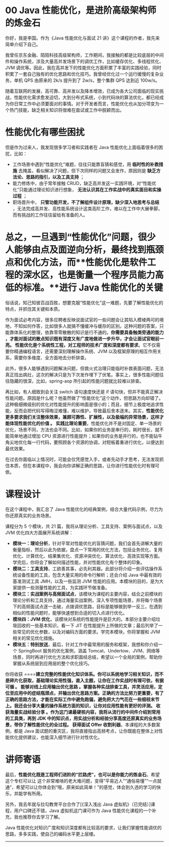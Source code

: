 00 Java 性能优化，是进阶高级架构师的炼金石
=========================

你好，我是李国。作为《Java 性能优化与面试 21 讲》这个课程的作者，我先来简单介绍下自己。

我曾任京东金融、陌陌科技高级架构师，工作期间，我接触的都是比较底层的中间件和操作系统，涉及大量高并发场景下的调优工作，比如缓存优化、多线程优化、JVM 调优等。因此，我在高并发下的性能优化方面积累了丰富的实践经验，同时积累了一套自己独有的优化思路和优化技巧。我曾经优化过一个运行缓慢的复杂业务，单机 QPS 由原来的 2k/s 提升到了 2w/s，整个集群 QPS 达到近 100w/s。

随着互联网的发展，高可靠、高并发以及降本增效，已成为各大公司面临的现实挑战，性能优化需求愈发迫切，大到分布式系统，小到代码块的算法优化，都已经成为你日常工作中必须要面对的事情。对于开发者而言，性能优化也从加分项变为一个热门技能，缺乏相关知识将很难在面试或工作中脱颖而出。

性能优化有哪些困扰
=========

但是作为过来人，我发现很多学习者和实践者在 Java 性能优化上面临着很多的困扰，比如：

* 工作场景中遇到“性能优化”难题，往往只能靠盲猜和感觉，用 **临时性的补救措施** 去掩盖，看似解决了问题，但下次同样的问题又会发作，原因则是 **缺乏方法论、思路的指引，以及工具支持** ；
* 能力修炼中，由于常年接触 CRUD，缺乏高并发这一实践环境，对“性能优化”只能通过理论知识进行想象， **无法认识其在工作实战中的真实面目和实操过程** ；
* 职场晋升中， **只管功能开发，不了解组件设计原理，缺少深入地思考与总结** ，无法完成高并发、高性能系统设计这类高阶工作，难以在工作中大展拳脚，而有挑战的工作往往留给有准备的人。

总之，一旦遇到“性能优化”问题，很少人能够由点及面逆向分析，最终找到瓶颈点和优化方法，而**性能优化是软件工程的深水区，也是衡量一个程序员能力高低的标准。**进行 Java 性能优化的关键
===============

俗话说，知己知彼百战百胜，想要克服“性能优化”这一难题，先要了解性能优化的特点，并抓住其关键和本质。

作为面试必考内容，很多应聘者反映说面试官的一些问题会让其陷入模棱两可的境地，不知如何作答，比如很多人就搞不懂缓冲与缓存的区别。这种问题的答案，只能靠体系化的整理，依靠零零散散的知识是行不通的。**你需要具备触类旁通的能力 **，才能对面试的散点知识既有深度又有广度地做进一步升华，才会让面试官眼前一亮。** 性能优化是个系统性工程，对工程师的技术广度和深度都有要求**。它不仅需要你精通编程语言，还需要深刻理解操作系统、JVM 以及框架原理的相互作用关系，需要你多维度、全方面地去分析排查。

此外，很多人能够遇到问题解决问题，但救火式治理只能临时补救表面问题，无法真正找出病灶，这次的解决只是为下次发作埋下了伏笔。事实上，很多性能问题往往隐藏的很深，比如，spring-aop 所引起的性能问题就比较难以排查。

再比如，有人细致到会关注 switch 语句速度快还是 if 语句快，但并不能真正解决性能问题。原因是什么呢？他虽然做了“性能优化”这个动作，但思路方向却错了。这种极细微级别的优化对性能提升的影响面是很小的；而且，细节上极度地追求性能，反而会把代码写得晦涩难懂，难以维护，导致最后舍本逐末。其实，**性能优化更多要求我们关注整体效果，兼顾可靠性、扩展性，以及极端的异常场景，这样才能体现性能优化的价值 **。** 实践比理论重要**。性能优化并不是对固定、单一场景的优化，场景不同，方法也会不同。比如，如果你的业务是串行的，耗时很长，就不能简单地通过增加 CPU 资源进行性能提升；如果你的业务是并行的，也不能钻牛角尖地优化每一行代码，要照顾各个资源的协调，对短板着重进行优化，以便达到最优效果。

在过去你面临以上情况时，可能会仅凭感觉入手，或者先动手才思考，无法发现抓住本质，但在本课程中，我会向你讲解正确的思路，让你进行性能优化时有理可依。

课程设计
====

在这个课程中，我汇总了 Java 性能优化的经典案例，结合大量代码示例，尽力为你还原真实的业务场景。

课程分为 5 个模块，共 21 篇，我将从理论分析、工具支持、案例与面试点，以及 JVM 优化四大方面展开系统讲解：

* **模块一：理论分析**，针对平常对性能优化的盲猜问题，我们会首先讲解大量的衡量指标，然后以此为依据，盘点一下常用的优化方法，包括业务优化、复用优化、计算优化、结果集优化、资源冲突优化、算法优化、高效实现等方面。学完后，你将会了解如何描述性能，并对性能优化有个整体的印象。
* **模块二：工具支持**，工欲善其事，必先利其器。此部分将介绍一些评估操作系统设备性能的工具，包含大量实用的命令行解析；还会介绍 Java 中最有效的基准测试工具 JMH，以及一些监测 JVM 性能的应用。本模块的目的，是为大家提供一些测量性能的工具，为实践环节做准备。
* **模块三：实战案例与高频面试点**，该模块为课程的主要内容，结合之前模块的理论分析和工具支持，通过海量实战案例，深入专项性能场景，并将每个场景下的高频面试点逐一击破，点拨调优思路，目标是能够做到举一反三，在遇到相似的性能问题时，能够快速想到合适的切入点进行优化。
* **模块四：JVM 优化**，该模块对系统的性能提升是巨大的。本部分主要介绍垃圾回收的一些基本知识，看一下 JIT 在性能提升上所做的文章；最后列举了一些常见的优化参数，以及对编码方面的要求。学完本模块，你将掌握和 JVM 相关的常见优化措施。
* **模块五：特别放送**，最后，针对工作中最常用的服务和框架，我想和你介绍一个 SpringBoot 服务的优化案例，涵盖 Tomcat、Undertow、JVM、网络等场景，同时再进行优化方法和求职面经总结，希望以一个全局的案例，帮助你掌握从系统层到应用层的整个优化技巧。

你将收获
====**建立完整的性能优化知识体系。你可以系统地学习相关知识，而不是碎片化获取，基础理论实用性强，直入主题，让你在工作实战时有理可依，有据可循 **。** 能够对线上应用输出优化思路 **。掌握各种实战排查工具，并灵活应用，定位至应用中的症结瓶颈点，并输出优化思路方案。正确的方法比努力更重要，有了正确的思路方法，才能在实际工作中避免跑偏，避免把大力气花在一些细枝末节上。我还会分享大量的操作系统方面的知识，让你对应用性能有更好的评测。** 收获海量实战经验分享 **。作为这门课最硬核内容，我将从流行的中间件介绍到常用的工具类，再到 JDK 中的知识点，用实战分析和经验分享高度还原真实的业务场景，带你了解性能优化的全过程。** 获得面试 Offer 收割利器**。本课程的大多数案例，都是 Java 面试题的重灾区，我将直接指出高频考点，让你既能在整体上对性能优化提供建议，也能深入细节进行针对性优化。

讲师寄语
====

最后，**性能优化既是工程师们进阶的“拦路虎”，也可以是你能力的炼金石**。希望这个专栏可以让 这个非常难啃的老大难问题，变得“平易近人”“通俗易懂”“一点就通”，希望可以让你体会到“哦，原来如此简单！”的感觉，体会到久违的学习的快乐，并能学有所用。

另外，我去年就与拉勾教育平台合作了\[《深入浅出 Java 虚拟机》（已完结）\]课程，用户口碑还不错，Java 虚拟机这门课可作为 Java 性能优化课程的一个补充，我也推荐你去学习了解。

Java 性能优化对知识广度和知识深度都有比较高的要求，让我们掌握性能调优的思路，多多实践，使自己的编码水平更上层楼。

* * *
